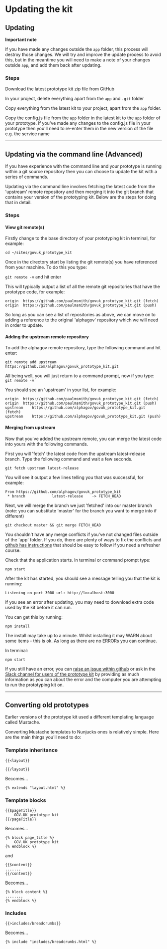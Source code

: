 # Updating the kit

## Updating

**Important note**

If you have made any changes outside the `app` folder, this process will destroy those changes. We will try and improve the update process to avoid this, but in the meantime you will need to make a note of your changes outside `app`, and add them back after updating.

### Steps

Download the latest prototype kit zip file from GitHub

In your project, delete everything apart from the `app` and `.git` folder

Copy everything from the latest kit to your project, apart from the `app` folder. 

Copy the config.js file from the `app` folder in the latest kit to the `app` folder of your prototype. If you've made any changes to the config.js file in your prototype then you'll need to re-enter them in the new version of the file e.g. the service name

---

## Updating via the command line (Advanced)

If you have experience with the command line and your prototype is running within a git source repository then you can choose to update the kit with a series of commands.

Updating via the command line involves fetching the latest code from the 'upstream' remote repository and then merging it into the git branch that contains your version of the prototyping kit. Below are the steps for doing that in detail.

### Steps

#### View git remote(s)

Firstly change to the base directory of your prototyping kit in terminal, for example:

```
cd ~/sites/govuk_prototype_kit
```

Once in the directory start by listing the git remote(s) you have referenced from your machine. To do this you type:

 ```git remote -v``` and hit enter

This will typically output a list of all the remote git repositories that have the prototype code, for example:

```
origin  https://github.com/paulmsmith/govuk_prototype_kit.git (fetch)
origin  https://github.com/paulmsmith/govuk_prototype_kit.git (push)
```

So long as you can see a list of repositories as above, we can move on to adding a reference to the original 'alphagov' repository which we will need in order to update.

#### Adding the upstream remote repository

To add the alphagov remote repository, type the following command and hit enter:

```
git remote add upstream https://github.com/alphagov/govuk_prototype_kit.git
```

All being well, you will just return to a command prompt, now if you type:
```git remote -v```

You should see an 'upstream' in your list, for example:

```
origin	https://github.com/paulmsmith/govuk_prototype_kit.git (fetch)
origin	https://github.com/paulmsmith/govuk_prototype_kit.git (push)
upstream	https://github.com/alphagov/govuk_prototype_kit.git (fetch)
upstream	https://github.com/alphagov/govuk_prototype_kit.git (push)
```

#### Merging from upstream

Now that you've added the upstream remote, you can merge the latest code into yours with the following commands.

First you will 'fetch' the latest code from the upstream latest-release branch. Type the following command and wait a few seconds.

```
git fetch upstream latest-release
```

You will see it output a few lines telling you that was successful, for example:

```
From https://github.com/alphagov/govuk_prototype_kit
 * branch            latest-release    -> FETCH_HEAD
```

Next, we will merge the branch we just 'fetched' into our master branch (note: you can substitute 'master' for the branch you want to merge into if different)

```
git checkout master && git merge FETCH_HEAD
```

You shouldn't have any merge conflicts if you've not changed files outside of the 'app' folder. If you do, there are plenty of ways to fix the conflicts and [github has instructions](https://help.github.com/articles/resolving-a-merge-conflict-from-the-command-line/) that should be easy to follow if you need a refresher course.

Check that the application starts. In terminal or command prompt type:

```
npm start
```

After the kit has started, you should see a message telling you that the kit is running:

```
Listening on port 3000 url: http://localhost:3000
```

If you see an error after updating, you may need to download extra code used by the kit before it can run.

You can get this by running:

```
npm install
```

The install may take up to a minute. Whilst installing it may WARN about some items - this is ok. As long as there are no ERRORs you can continue.

In terminal:

```
npm start
```

If you still have an error, you can [raise an issue within github](https://github.com/alphagov/govuk_prototype_kit/issues) or ask in the [Slack channel for users of the prototype kit](https://ukgovernmentdigital.slack.com/messages/prototype-kit/) by providing as much information as you can about the error and the computer you are attempting to run the prototyping kit on.

---

## Converting old prototypes

Earlier versions of the prototype kit used a different templating language called Mustache.

Converting Mustache templates to Nunjucks ones is relatively simple. Here are the main things you'll need to do:

### Template inheritance

    {{<layout}}

    {{/layout}}

Becomes…

    {% extends "layout.html" %}

### Template blocks

    {{$pageTitle}}
        GOV.UK prototype kit
    {{/pageTitle}}

Becomes…

    {% block page_title %}
        GOV.UK prototype kit
    {% endblock %}

and

    {{$content}}
    .......
    {{/content}}

Becomes...

    {% block content %}
    ........
    {% endblock %}

### Includes

    {{>includes/breadcrumbs}}

Becomes…

    {% include "includes/breadcrumbs.html" %}
